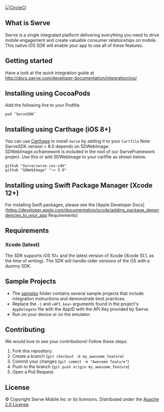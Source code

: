 [![CircleCI](https://circleci.com/gh/Swrve/swrve-ios-sdk/tree/release-8_5_0.svg?style=shield)](https://circleci.com/gh/Swrve/swrve-ios-sdk/tree/release-8_5_0)

What is Swrve
-------------
Swrve is a single integrated platform delivering everything you need to drive mobile engagement and create valuable consumer relationships on mobile.  
This native iOS SDK will enable your app to use all of these features.

Getting started
---------------
Have a look at the quick integration guide at http://docs.swrve.com/developer-documentation/integration/ios/

Installing using CocoaPods
--------------------------
Add the following line to your Podfile
```
pod ‘SwrveSDK’
```
Installing using Carthage (iOS 8+)
--------------------------
You can use [Carthage](https://github.com/Carthage/Carthage) to install `Swrve` by adding it to your `Cartfile`
Note SwrveSDK version > 8.0 depends on SDWebImage. SDWebImage.xcframework is included in the root of our SwrveFramework project.
Use this or add SDWebImage to your cartflie as shown below.

```
github "Swrve/swrve-ios-sdk"
github "SDWebImage" "~> 5.0"
```
Installing using Swift Package Manager (Xcode 12+)
--------------------------
For installing Swift packages, please see the [Apple Developer Docs](https://developer.apple.com/documentation/xcode/adding_package_dependencies_to_your_app
Requirements) 

Requirements
------------
### Xcode (latest)
The SDK supports iOS 10+ and the latest version of Xcode (Xcode 10.1, as the time of writing). The SDK will handle older versions of the OS with a dummy SDK.

Sample Projects
-------------------
- The [samples](samples) folder contains several sample projects that include integration instructions and demonstrate best practices.
- Replace the  `-1` and `<API_key>` arguments found in the project's `AppDelegate` file with the AppID with the API Key provided by Swrve.
- Run on your device or on the emulator.

Contributing
------------
We would love to see your contributions! Follow these steps:

1. Fork this repository.
2. Create a branch (`git checkout -b my_awesome_feature`)
3. Commit your changes (`git commit -m "Awesome feature"`)
4. Push to the branch (`git push origin my_awesome_feature`)
5. Open a Pull Request.

License
-------
© Copyright Swrve Mobile Inc or its licensors. Distributed under the [Apache 2.0 License](LICENSE).
